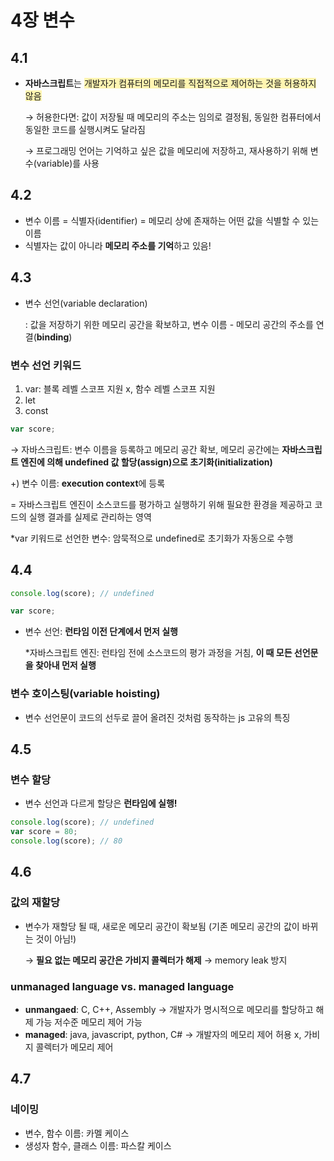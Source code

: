 # 4장 변수
## 4.1

- **자바스크립트**는 <span style='background-color: #fff5b1'> 개발자가 컴퓨터의 메모리를 직접적으로 제어하는 것을 허용하지 않음 </span>
    
    → 허용한다면: 값이 저장될 때 메모리의 주소는 임의로 결정됨, 동일한 컴퓨터에서 동일한 코드를 실행시켜도 달라짐
    
    → 프로그래밍 언어는 기억하고 싶은 값을 메모리에 저장하고, 재사용하기 위해 변수(variable)를 사용
    

## 4.2

- 변수 이름 = 식별자(identifier) = 메모리 상에 존재하는 어떤 값을 식별할 수 있는 이름
- 식별자는 값이 아니라 **메모리 주소를 기억**하고 있음!

## 4.3

- 변수 선언(variable declaration)
    
    : 값을 저장하기 위한 메모리 공간을 확보하고, 변수 이름 - 메모리 공간의 주소를 연결(**binding**)
    

### 변수 선언 키워드

1. var: 블록 레벨 스코프 지원 x, 함수 레벨 스코프 지원
2. let
3. const

```jsx
var score;
```

→ 자바스크립트: 변수 이름을 등록하고 메모리 공간 확보, 메모리 공간에는 **자바스크립트 엔진에 의해 undefined 값 할당(assign)으로 초기화(initialization)**

+) 변수 이름: **execution context**에 등록

= 자바스크립트 엔진이 소스코드를 평가하고 실행하기 위해 필요한 환경을 제공하고 코드의 실행 결과를 실제로 관리하는 영역

*var 키워드로 선언한 변수: 암묵적으로 undefined로 초기화가 자동으로 수행

## 4.4

```jsx
console.log(score); // undefined 

var score;
```

- 변수 선언: **런타임 이전 단계에서 먼저 실행**
    
    *자바스크립트 엔진: 런타임 전에 소스코드의 평가 과정을 거침, **이 때 모든 선언문을 찾아내 먼저 실행**
    

### 변수 호이스팅(variable hoisting)

- 변수 선언문이 코드의 선두로 끌어 올려진 것처럼 동작하는 js 고유의 특징

## 4.5

### 변수 할당

- 변수 선언과 다르게 할당은 **런타임에 실행!**

```jsx
console.log(score); // undefined
var score = 80;
console.log(score); // 80
```

## 4.6

### 값의 재할당

- 변수가 재할당 될 때, 새로운 메모리 공간이 확보됨 (기존 메모리 공간의 값이 바뀌는 것이 아님!)
    
    → **필요 없는 메모리 공간은 가비지 콜렉터가 해제** → memory leak 방지
    

### unmanaged language vs. managed language

- **unmangaed**: C, C++, Assembly → 개발자가 명시적으로 메모리를 할당하고 해제 가능 저수준 메모리 제어 가능
- **managed**: java, javascript, python, C# → 개발자의 메모리 제어 허용 x, 가비지 콜렉터가 메모리 제어

## 4.7

### 네이밍

- 변수, 함수 이름: 카멜 케이스
- 생성자 함수, 클래스 이름: 파스칼 케이스

